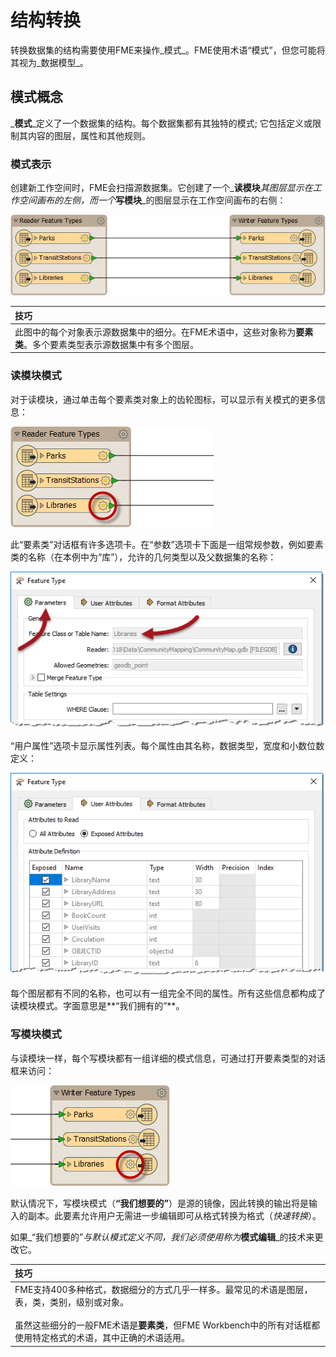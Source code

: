 # 结构转换

转换数据集的结构需要使用FME来操作_模式_。FME使用术语“模式”，但您可能将其视为_数据模型_。

## 模式概念

_**模式**_定义了一个数据集的结构。每个数据集都有其独特的模式; 它包括定义或限制其内容的图层，属性和其他规则。

### 模式表示

创建新工作空间时，FME会扫描源数据集。它创建了一个_**读模块**_其图层显示在工作空间画布的左侧，而一个_**写模块**_的图层显示在工作空间画布的右侧：

[![](../../.gitbook/assets/img2.003.readerwriterfeaturetypes.png)](https://github.com/safesoftware/FMETraining/blob/Desktop-Basic-2018/DesktopBasic2Transformation/Images/Img2.003.ReaderWriterFeatureTypes.png)

|  技巧 |
| :--- |
|  此图中的每个对象表示源数据集中的细分。在FME术语中，这些对象称为**要素类**。多个要素类型表示源数据集中有多个图层。 |

### 读模块模式

对于读模块，通过单击每个要素类对象上的齿轮图标，可以显示有关模式的更多信息：

[![](../../.gitbook/assets/img2.004.readerfeaturetypepropertiesbutton.png)](https://github.com/safesoftware/FMETraining/blob/Desktop-Basic-2018/DesktopBasic2Transformation/Images/Img2.004.ReaderFeatureTypePropertiesButton.png)

此“要素类”对话框有许多选项卡。在“参数”选项卡下面是一组常规参数，例如要素类的名称（在本例中为“库”），允许的几何类型以及父数据集的名称：

[![](../../.gitbook/assets/img2.005.readerfeaturetypepropertiesdialog.png)](https://github.com/safesoftware/FMETraining/blob/Desktop-Basic-2018/DesktopBasic2Transformation/Images/Img2.005.ReaderFeatureTypePropertiesDialog.png)

“用户属性”选项卡显示属性列表。每个属性由其名称，数据类型，宽度和小数位数定义：

[![](../../.gitbook/assets/img2.006.readerfeaturetypepropertiesattrs.png)](https://github.com/safesoftware/FMETraining/blob/Desktop-Basic-2018/DesktopBasic2Transformation/Images/Img2.006.ReaderFeatureTypePropertiesAttrs.png)

每个图层都有不同的名称，也可以有一组完全不同的属性。所有这些信息都构成了读模块模式。字面意思是**“我们拥有的”**。

### 写模块模式

与读模块一样，每个写模块都有一组详细的模式信息，可通过打开要素类型的对话框来访问：

[![](../../.gitbook/assets/img2.007.writerfeaturetypepropertiesbutton.png)](https://github.com/safesoftware/FMETraining/blob/Desktop-Basic-2018/DesktopBasic2Transformation/Images/Img2.007.WriterFeatureTypePropertiesButton.png)

默认情况下，写模块模式（**“我们想要的”**）是源的镜像，因此转换的输出将是输入的副本。此要素允许用户无需进一步编辑即可从格式转换为格式（_快速转换_）。

如果_“我们想要的”_与默认模式定义不同，我们必须使用称为_**模式编辑**_的技术来更改它。

|  技巧 |
| :--- |
|  FME支持400多种格式，数据细分的方式几乎一样多。最常见的术语是图层，表，类，类别，级别或对象。  <br><br>虽然这些细分的一般FME术语是**要素类**，但FME Workbench中的所有对话框都使用特定格式的术语，其中正确的术语适用。 |

